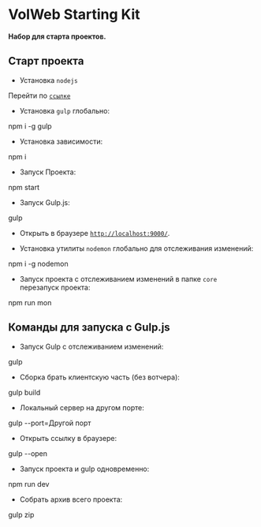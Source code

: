 # VolWeb Starting Kit
**Набор для старта проектов.**

## Старт проекта

* Установка `nodejs`

Перейти по [`ссылке`](https://nodejs.org/)

* Установка `gulp` глобально:

npm i -g gulp

* Установка зависимости:

npm i

* Запуск Проекта:

npm start

* Запуск Gulp.js:

gulp

* Открыть в браузере [`http://localhost:9000/`](http://localhost:9000/).

* Установка утилиты `nodemon` глобально для отслеживания изменений:

npm i -g nodemon

* Запуск проекта с отслеживанием изменений в папке `core` перезапуск проекта:

npm run mon

## Команды для запуска с Gulp.js

* Запуск Gulp с отслеживанием изменений:

gulp

* Сборка брать клиентскую часть (без вотчера):

gulp build

* Локальный сервер на другом порте:

gulp --port=Другой порт

* Открыть ссылку в браузерe:

gulp --open

* Запуск проекта и gulp одновременно:

npm run dev

* Собрать архив всего проекта:

gulp zip
